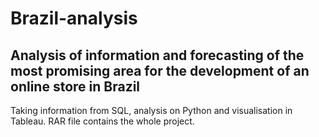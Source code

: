 # Brazil-analysis

## Analysis of information and forecasting of the most promising area for the development of an online store in Brazil

Taking information from SQL, analysis on Python and visualisation in Tableau.
RAR file contains the whole project.
